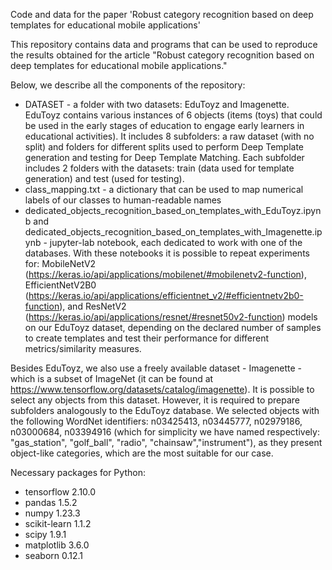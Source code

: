 Code and data for the paper 'Robust category recognition based on deep templates for educational mobile applications'

This repository contains data and programs that can be used to reproduce the results obtained for the article 
"Robust category recognition based on deep templates for educational mobile applications."

Below, we describe all the components of the repository:

* DATASET - a folder with two datasets: EduToyz and Imagenette.
EduToyz contains various instances of 6 objects (items (toys) that could be used in the early stages of education to engage early learners in educational activities). It includes 8 subfolders: a raw dataset (with no split) and folders for different splits used to perform Deep Template generation and  testing for Deep Template Matching. Each subfolder includes 2 folders with the datasets: train (data used for template generation) and  test (used for testing). 
* class_mapping.txt - a dictionary that can be used to map numerical labels of our classes to human-readable names 
* dedicated_objects_recognition_based_on_templates_with_EduToyz.ipynb and dedicated_objects_recognition_based_on_templates_with_Imagenette.ipynb - jupyter-lab notebook, each dedicated to work with one of the databases. With these notebooks it is possible to repeat experiments for: MobileNetV2 (https://keras.io/api/applications/mobilenet/#mobilenetv2-function), EfficientNetV2B0 (https://keras.io/api/applications/efficientnet_v2/#efficientnetv2b0-function), and ResNetV2 (https://keras.io/api/applications/resnet/#resnet50v2-function) models on our EduToyz dataset, depending on the declared number of samples to create templates and test their performance for different metrics/similarity measures. 

Besides EduToyz, we also use a freely available dataset - Imagenette - which is a subset of ImageNet (it can be found at https://www.tensorflow.org/datasets/catalog/imagenette). It is possible to select any objects from this dataset. However, it is required to prepare subfolders analogously to the EduToyz database. We selected objects with the following WordNet identifiers: n03425413, n03445777, n02979186, n03000684, n03394916 (which for simplicity we have named respectively: "gas_station", "golf_ball", "radio", "chainsaw","instrument"), as they present object-like categories, which are the most suitable for our case. 

Necessary packages for Python:

* tensorflow 2.10.0
* pandas 1.5.2
* numpy 1.23.3
* scikit-learn 1.1.2
* scipy 1.9.1
* matplotlib 3.6.0
* seaborn 0.12.1